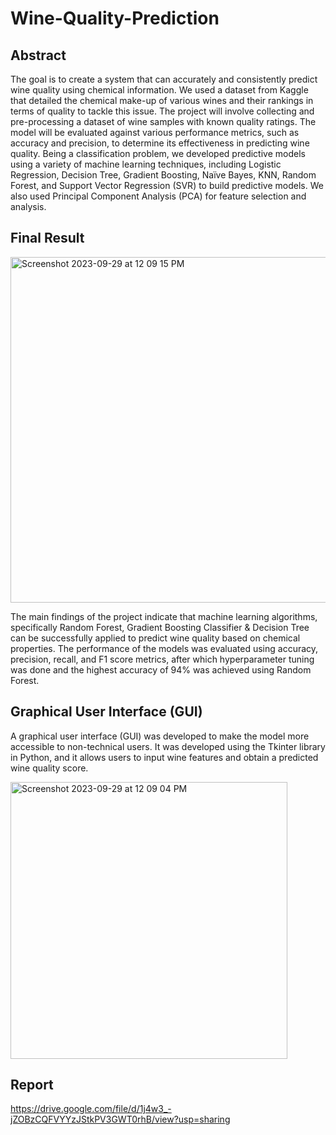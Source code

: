 # Wine-Quality-Prediction

## Abstract 
The goal is to create a system that can accurately and consistently predict wine quality
using chemical information. We used a dataset from Kaggle that detailed the chemical
make-up of various wines and their rankings in terms of quality to tackle this issue.
The project will involve collecting and pre-processing a dataset of wine samples with
known quality ratings. The model will be evaluated against various
performance metrics, such as accuracy and precision, to determine its effectiveness in
predicting wine quality.
Being a classification problem, we developed predictive models using a variety of
machine learning techniques, including Logistic Regression, Decision Tree, Gradient
Boosting, Naïve Bayes, KNN, Random Forest, and Support Vector Regression (SVR) to
build predictive models. We also used Principal Component Analysis (PCA) for feature
selection and analysis. 

## Final Result 
<img width="553" alt="Screenshot 2023-09-29 at 12 09 15 PM" src="https://github.com/keeratKaur18/Wine-Quality-Prediction/assets/98026175/c588dbc2-59ea-4cb9-8f1c-f7fa02ec63ae">

The main findings of the project indicate that machine learning algorithms, specifically
Random Forest, Gradient Boosting Classifier & Decision Tree can be successfully
applied to predict wine quality based on chemical properties. The performance of the
models was evaluated using accuracy, precision, recall, and F1 score metrics, after
which hyperparameter tuning was done and the highest accuracy of 94% was
achieved using Random Forest.

## Graphical User Interface (GUI)

A graphical user interface (GUI) was developed to make the model more
accessible to non-technical users. It was developed using the Tkinter
library in Python, and it allows users to input wine features and obtain a
predicted wine quality score.

<img width="443" alt="Screenshot 2023-09-29 at 12 09 04 PM" src="https://github.com/keeratKaur18/Wine-Quality-Prediction/assets/98026175/75973169-bd91-4048-9511-d5a675c0cbe1">

## Report 
https://drive.google.com/file/d/1j4w3_-jZOBzCQFVYYzJStkPV3GWT0rhB/view?usp=sharing
